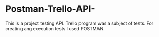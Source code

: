 # Postman-Trello-API-
This is a project testing API. Trello program was a subject of tests. For creating ang execution tests I used POSTMAN.
